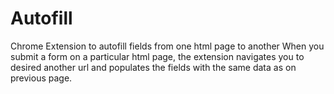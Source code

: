 # Autofill
Chrome Extension to autofill fields from one html page to another
When you submit a form on a particular html page, the extension navigates you to desired another url and populates the fields with the same data as on previous page.
